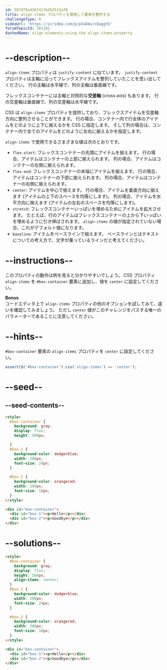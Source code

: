 ```yaml
---
id: 587d78ad367417b2b2512af8
title: align-items プロパティを使用して要素を整列する
challengeType: 0
videoUrl: 'https://scrimba.com/p/pVaDAv/c8aggtk'
forumTopicId: 301101
dashedName: align-elements-using-the-align-items-property
---
```


# --description--

`align-items` プロパティは `justify-content` に似ています。 `justify-content` プロパティは主軸に沿ってフレックスアイテムを整列していたことを思い出してください。 行の主軸は水平線で、列の主軸は垂直線です。

フレックスコンテナーには主軸と対照的な**交差軸** (cross axis) もあります。 行の交差軸は垂直線で、列の交差軸は水平線です。

CSS は `align-items` プロパティを提供しており、フレックスアイテムを交差軸方向に整列させることができます。 行の場合、コンテナー内で行全体のアイテムをどのように上下に揃えるかを CSS に指定します。 そして列の場合は、コンテナー内で全てのアイテムをどのように左右に揃えるかを指定します。

`align-items` で使用できるさまざまな値は次のとおりです。

<ul><li><code>flex-start</code>: フレックスコンテナーの先頭にアイテムを揃えます。 行の場合、アイテムはコンテナーの上部に揃えられます。 列の場合、アイテムはコンテナーの左側に揃えられます。</li><li><code>flex-end</code>: フレックスコンテナーの末端にアイテムを揃えます。 行の場合、アイテムはコンテナーの下部に揃えられます。 列の場合、アイテムはコンテナーの右側に揃えられます。</li><li><code>center</code>: アイテムを中心で揃えます。 行の場合、アイテムを垂直方向に揃えます (アイテムの上下のスペースを均等にします)。 列の場合、アイテムを水平方向に揃えます (アイテムの左右のスペースを均等にします)。</li><li><code>stretch</code>: フレックスコンテナーいっぱいを埋めるためにアイテムを拡大させます。 たとえば、行のアイテムはフレックスコンテナーの上から下いっぱいを埋めるように引き伸ばされます。 <code>align-items</code> の値が指定されていない場合、これがデフォルト値になります。</li><li><code>baseline</code>: アイテムをベースラインで揃えます。 ベースラインとはテキストについての考え方で、文字が乗っているラインだと考えてください。</li></ul>

# --instructions--

このプロパティの動作は例を見ると分かりやすいでしょう。 CSS プロパティ `align-items` を `#box-container` 要素に追加し、値を `center` に設定してください。

**Bonus**  
コードエディタ上で `align-items` プロパティの他のオプションを試してみて、違いを確認してみましょう。 ただし `center` 値がこのチャレンジをパスする唯一のパラメーターであることに注意してください。

# --hints--

`#box-container` 要素の `align-items` プロパティを `center` に設定してください。

```js
assert($('#box-container').css('align-items') == 'center');
```

# --seed--

## --seed-contents--

```html
<style>
  #box-container {
    background: gray;
    display: flex;
    height: 500px;

  }
  #box-1 {
    background-color: dodgerblue;
    width: 200px;
    font-size: 24px;
  }

  #box-2 {
    background-color: orangered;
    width: 200px;
    font-size: 18px;
  }
</style>

<div id="box-container">
  <div id="box-1"><p>Hello</p></div>
  <div id="box-2"><p>Goodbye</p></div>
</div>
```

# --solutions--

```html
<style>
  #box-container {
    background: gray;
    display: flex;
    height: 500px;
    align-items: center;
  }
  #box-1 {
    background-color: dodgerblue;
    width: 200px;
    font-size: 24px;
  }

  #box-2 {
    background-color: orangered;
    width: 200px;
    font-size: 18px;
  }
</style>

<div id="box-container">
  <div id="box-1"><p>Hello</p></div>
  <div id="box-2"><p>Goodbye</p></div>
</div>
```
